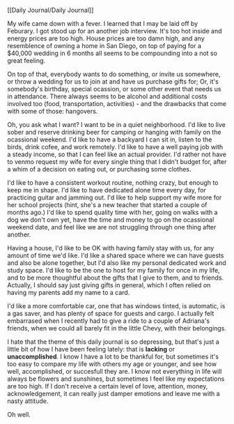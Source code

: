 [[Daily Journal/Daily Journal]]

My wife came down with a fever. I learned that I may be laid off by Feburary. I got stood up for an another job interview. It's too hot inside and energy prices are too high. House prices are too damn high, and any resemblence of owning a home in San Diego, on top of paying for a $40,000 wedding in 6 months all seems to be compounding into a not so great feeling.

On top of that, everybody wants to do something, or invite us somewhere, or throw a wedding for us to join at and have us purchase gifts for; Or, it's somebody's birthday, special ocassion, or some other event that needs us in attendance. There always seems to be alcohol and additional costs involved too (food, transportation, activities) - and the drawbacks that come with some of those: hangovers.

Oh, you ask what I want? I want to be in a quiet neighborhood. I'd like to live sober and reserve drinking beer for camping or hanging with family on the ocassional weekend. I'd like to have a backyard I can sit in, listen to the birds, drink cofee, and work remotely. I'd like to have a well paying job with a steady income, so that I can feel like an actual provider. I'd rather not have to venmo request my wife for every single thing that I didn't budget for, after a whim of a decision on eating out, or purchasing some clothes. 

I'd like to have a consistent workout routine, nothing crazy, but enough to keep me in shape. I'd like to have dedicated alone time every day, for practicing guitar and jamming out. I'd like to help support my wife more for her school projects (hint, she's a new teacher that started a couple of months ago.) I'd like to spend quality time with her, going on walks with a dog we don't own yet, have the time and money to go on the ocassional weekend date, and feel like we are not struggling through one thing after another.

Having a house, I'd like to be OK with having family stay with us, for any amount of time we'd like. I'd like a shared space where we can have guests and also be alone together, but I'd also like my personal dedicated work and study space. I'd like to be the one to host for my family for once in my life, and to be more thoughtful about the gifts that I give to them, and to friends. Actually, I should say just giving gifts in general, which I often relied on having my parents add my name to a card.

I'd like a more comfortable car, one that has windows tinted, is automatic, is a gas saver, and has plenty of space for guests and cargo. I actually felt embarrased when I recently had to give a ride to a couple of Adriana's friends, when we could all barely fit in the little Chevy, with their belongings.

I hate that the theme of this daily journal is so depressing, but that's just a little bit of how I have been feeling lately: that is **lacking** or **unaccomplished**. I know I have a lot to be thankful for, but sometimes it's too easy to compare my life with others my age or younger, and see how well, accomplished, or succesfull they are. I know not everything in life will always be flowers and sunshines, but sometimes I feel like my expectations are too high. If I don't receive a certain level of love, attention, money, acknowledgement, it can really just damper emotions and leave me with a nasty attitude.

Oh well.